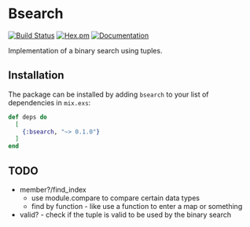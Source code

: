 # Bsearch

[![Build Status](https://github.com/ogabriel/bsearch-elixir/actions/workflows/test.yml/badge.svg?branch=master)](https://github.com/ogabriel/bsearch-elixir/actions) [![Hex.pm](https://img.shields.io/hexpm/v/bsearch.svg)](https://hex.pm/packages/bsearch) [![Documentation](https://img.shields.io/badge/documentation-gray)](https://hexdocs.pm/bsearch/)

Implementation of a binary search using tuples.

## Installation

The package can be installed by adding `bsearch` to your list of dependencies in `mix.exs`:

```elixir
def deps do
  [
    {:bsearch, "~> 0.1.0"}
  ]
end
```

## TODO

- member?/find_index
  - use module.compare to compare certain data types
  - find by function - like use a function to enter a map or something
- valid? - check if the tuple is valid to be used by the binary search

